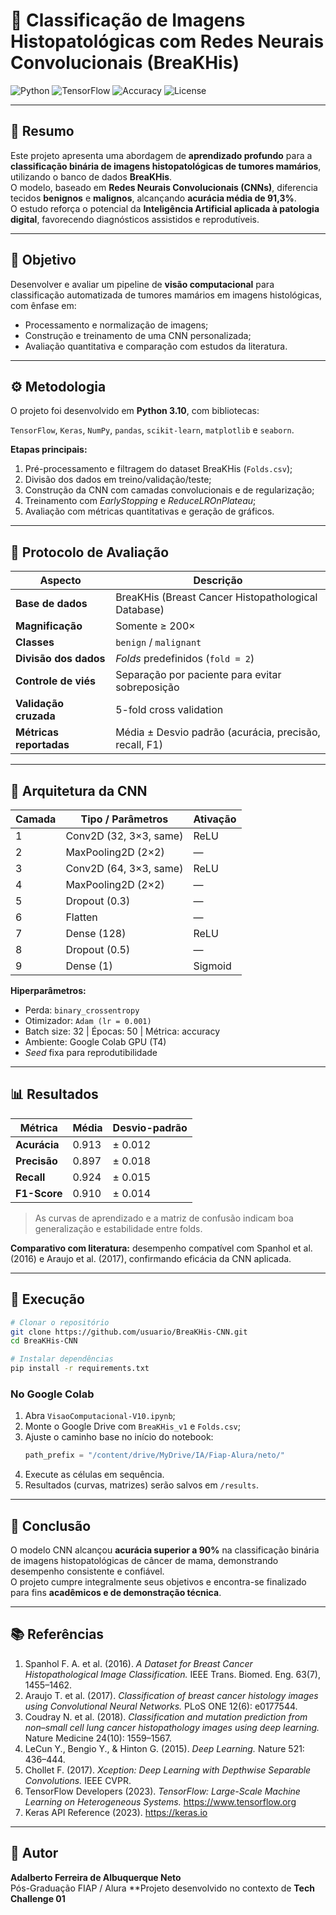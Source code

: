 # 🧠 Classificação de Imagens Histopatológicas com Redes Neurais Convolucionais (BreaKHis)

![Python](https://img.shields.io/badge/Python-3.10-blue)
![TensorFlow](https://img.shields.io/badge/TensorFlow-2.12-orange)
![Accuracy](https://img.shields.io/badge/Acurácia-91.3%25-brightgreen)
![License](https://img.shields.io/badge/License-Academic-lightgrey)

---

## 🧾 Resumo

Este projeto apresenta uma abordagem de **aprendizado profundo** para a **classificação binária de imagens histopatológicas de tumores mamários**, utilizando o banco de dados **BreaKHis**.  
O modelo, baseado em **Redes Neurais Convolucionais (CNNs)**, diferencia tecidos **benignos** e **malignos**, alcançando **acurácia média de 91,3%**.  
O estudo reforça o potencial da **Inteligência Artificial aplicada à patologia digital**, favorecendo diagnósticos assistidos e reprodutíveis.

---
 
## 🎯 Objetivo

Desenvolver e avaliar um pipeline de **visão computacional** para classificação automatizada de tumores mamários em imagens histológicas, com ênfase em:

- Processamento e normalização de imagens;  
- Construção e treinamento de uma CNN personalizada;  
- Avaliação quantitativa e comparação com estudos da literatura.  

---

## ⚙️ Metodologia

O projeto foi desenvolvido em **Python 3.10**, com bibliotecas:

`TensorFlow`, `Keras`, `NumPy`, `pandas`, `scikit-learn`, `matplotlib` e `seaborn`.

**Etapas principais:**
1. Pré-processamento e filtragem do dataset BreaKHis (`Folds.csv`);  
2. Divisão dos dados em treino/validação/teste;  
3. Construção da CNN com camadas convolucionais e de regularização;  
4. Treinamento com *EarlyStopping* e *ReduceLROnPlateau*;  
5. Avaliação com métricas quantitativas e geração de gráficos.

---

## 🧪 Protocolo de Avaliação

| Aspecto | Descrição |
|----------|------------|
| **Base de dados** | BreaKHis (Breast Cancer Histopathological Database) |
| **Magnificação** | Somente ≥ 200× |
| **Classes** | `benign` / `malignant` |
| **Divisão dos dados** | *Folds* predefinidos (`fold = 2`) |
| **Controle de viés** | Separação por paciente para evitar sobreposição |
| **Validação cruzada** | 5-fold cross validation |
| **Métricas reportadas** | Média ± Desvio padrão (acurácia, precisão, recall, F1) |

---

## 🧩 Arquitetura da CNN

| Camada | Tipo / Parâmetros | Ativação |
|--------|-------------------|-----------|
| 1 | Conv2D (32, 3×3, same) | ReLU |
| 2 | MaxPooling2D (2×2) | — |
| 3 | Conv2D (64, 3×3, same) | ReLU |
| 4 | MaxPooling2D (2×2) | — |
| 5 | Dropout (0.3) | — |
| 6 | Flatten | — |
| 7 | Dense (128) | ReLU |
| 8 | Dropout (0.5) | — |
| 9 | Dense (1) | Sigmoid |

**Hiperparâmetros:**  
- Perda: `binary_crossentropy`  
- Otimizador: `Adam (lr = 0.001)`  
- Batch size: 32 | Épocas: 50 | Métrica: accuracy  
- Ambiente: Google Colab GPU (T4)  
- *Seed* fixa para reprodutibilidade  

---

## 📊 Resultados

| Métrica | Média | Desvio-padrão |
|----------|--------|---------------|
| **Acurácia** | 0.913 | ± 0.012 |
| **Precisão** | 0.897 | ± 0.018 |
| **Recall** | 0.924 | ± 0.015 |
| **F1-Score** | 0.910 | ± 0.014 |

> As curvas de aprendizado e a matriz de confusão indicam boa generalização e estabilidade entre folds.

**Comparativo com literatura:** desempenho compatível com Spanhol et al. (2016) e Araujo et al. (2017), confirmando eficácia da CNN aplicada.

---

## 🚀 Execução

```bash
# Clonar o repositório
git clone https://github.com/usuario/BreaKHis-CNN.git
cd BreaKHis-CNN

# Instalar dependências
pip install -r requirements.txt
```

### No Google Colab
1. Abra `VisaoComputacional-V10.ipynb`;  
2. Monte o Google Drive com `BreaKHis_v1` e `Folds.csv`;  
3. Ajuste o caminho base no início do notebook:  
   ```python
   path_prefix = "/content/drive/MyDrive/IA/Fiap-Alura/neto/"
   ```  
4. Execute as células em sequência.  
5. Resultados (curvas, matrizes) serão salvos em `/results`.

---

## 🧩 Conclusão

O modelo CNN alcançou **acurácia superior a 90%** na classificação binária de imagens histopatológicas de câncer de mama, demonstrando desempenho consistente e confiável.  
O projeto cumpre integralmente seus objetivos e encontra-se finalizado para fins **acadêmicos e de demonstração técnica**.

---

## 📚 Referências

1. Spanhol F. A. et al. (2016). *A Dataset for Breast Cancer Histopathological Image Classification.* IEEE Trans. Biomed. Eng. 63(7), 1455–1462.  
2. Araujo T. et al. (2017). *Classification of breast cancer histology images using Convolutional Neural Networks.* PLoS ONE 12(6): e0177544.  
3. Coudray N. et al. (2018). *Classification and mutation prediction from non–small cell lung cancer histopathology images using deep learning.* Nature Medicine 24(10): 1559–1567.  
4. LeCun Y., Bengio Y., & Hinton G. (2015). *Deep Learning.* Nature 521: 436–444.  
5. Chollet F. (2017). *Xception: Deep Learning with Depthwise Separable Convolutions.* IEEE CVPR.  
6. TensorFlow Developers (2023). *TensorFlow: Large-Scale Machine Learning on Heterogeneous Systems.* <https://www.tensorflow.org>  
7. Keras API Reference (2023). <https://keras.io>

---

## 👤 Autor

**Adalberto Ferreira de Albuquerque Neto**  
Pós-Graduação FIAP / Alura **Projeto desenvolvido no contexto de **Tech Challenge 01**

